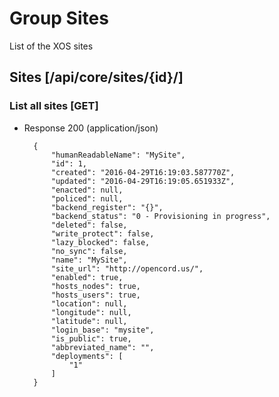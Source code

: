 # Group Sites

List of the XOS sites

## Sites [/api/core/sites/{id}/]

### List all sites [GET]

+ Response 200 (application/json)

        {
            "humanReadableName": "MySite",
            "id": 1,
            "created": "2016-04-29T16:19:03.587770Z",
            "updated": "2016-04-29T16:19:05.651933Z",
            "enacted": null,
            "policed": null,
            "backend_register": "{}",
            "backend_status": "0 - Provisioning in progress",
            "deleted": false,
            "write_protect": false,
            "lazy_blocked": false,
            "no_sync": false,
            "name": "MySite",
            "site_url": "http://opencord.us/",
            "enabled": true,
            "hosts_nodes": true,
            "hosts_users": true,
            "location": null,
            "longitude": null,
            "latitude": null,
            "login_base": "mysite",
            "is_public": true,
            "abbreviated_name": "",
            "deployments": [
                "1"
            ]
        }